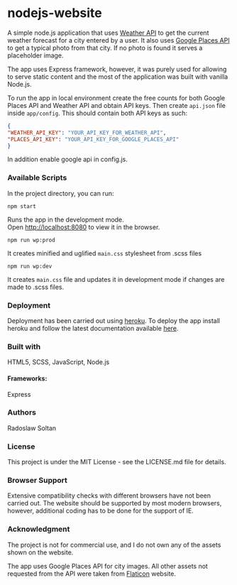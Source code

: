# nodejs-website

A simple node.js application that uses [Weather API](https://www.weatherapi.com) to get the current weather forecast for a city entered by a user. It also uses [Google Places API](https://developers.google.com/maps/documentation/places/web-service/overview) to get a typical photo from that city. If no photo is found it serves a placeholder image.

The app uses Express framework, however, it was purely used for allowing to serve static content and the most of the application was built with vanilla Node.js.

To run the app in local environment create the free counts for both Google Places API and Weather API and obtain API keys. Then create `api.json` file inside `app/config`. This should contain both API keys as such:

```json
{
"WEATHER_API_KEY": "YOUR_API_KEY_FOR_WEATHER_API",
"PLACES_API_KEY": "YOUR_API_KEY_FOR_GOOGLE_PLACES_API"
}
```
In addition enable google api in config.js.

### Available Scripts

In the project directory, you can run:

`npm start`

Runs the app in the development mode.<br />
Open [http://localhost:8080](http://localhost:8080) to view it in the browser.

`npm run wp:prod`

It creates minified and uglified `main.css` stylesheet from .scss files

`npm run wp:dev`

It creates `main.css` file and updates it in development mode if changes are made to .scss files.

### Deployment

Deployment has been carried out using [heroku](https://heroku.com).
To deploy the app install heroku and follow the latest documentation available [here](https://devcenter.heroku.com/articles/git).

### Built with

HTML5, SCSS, JavaScript, Node.js

#### Frameworks:

Express

### Authors

Radoslaw Soltan

### License

This project is under the MIT License - see the LICENSE.md file for details.

### Browser Support

Extensive compatibility checks with different browsers have not been carried out. The website should be supported by most modern browsers, however, additional coding has to be done for the support of IE.

### Acknowledgment 

The project is not for commercial use, and I do not own any of the assets shown on the website.

The app uses Google Places API for city images. All other assets not requested from the API were taken from [Flaticon](https://www.flaticon.com) website.


